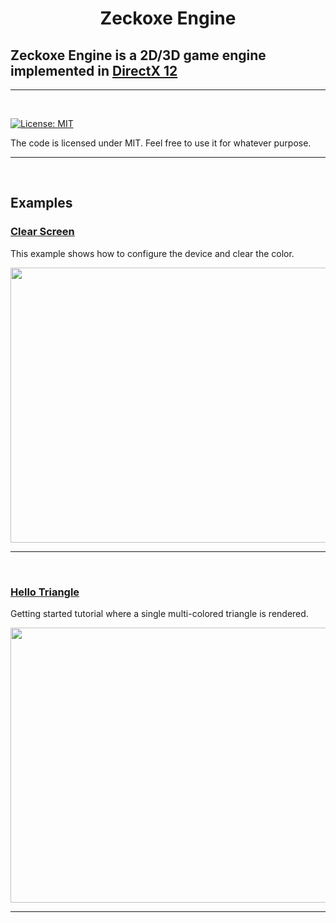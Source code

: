 
<h1 align="center">
   Zeckoxe Engine
  <br>
  
  ##  Zeckoxe Engine is a 2D/3D game engine implemented in  [DirectX 12](https://docs.microsoft.com/en-us/windows/desktop/direct3d12/directx-12-programming-guide)
  
</h1>

<hr>


<br>

[![License: MIT](https://img.shields.io/badge/License-MIT-yellow.svg)](https://github.com/Zeckoxe/Zeckoxe/blob/master/LICENSE)

The code is licensed under MIT. Feel free to use it for whatever purpose.

<hr>
<br>


## Examples

### [Clear Screen](https://github.com/FaberSanZ/Zeckoxe-Engine/tree/master/Src/01-ClearScreen)

This example shows how to configure the device and clear the color.

<p align="center"><img src="https://github.com/Zeckoxe/Zeckoxe-Engine/blob/master/Screenshots/01.PNG" width="680" height="440"/></p>

<hr>
<br>

### [Hello Triangle](https://github.com/FaberSanZ/Zeckoxe-Engine/tree/master/Src/02-Hello%20Triangle) 

Getting started tutorial where a single multi-colored triangle is rendered.

<p align="center"><img src="https://github.com/Zeckoxe/Zeckoxe-Engine/blob/master/Screenshots/02.PNG" width="680" height="440"/></p>


<hr>
<br>


